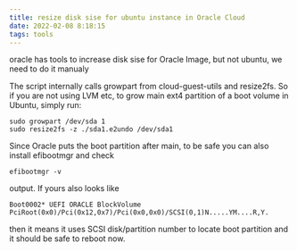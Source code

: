 ```yaml
---
title: resize disk sise for ubuntu instance in Oracle Cloud
date: 2022-02-08 8:18:15
tags: tools
---
```


oracle has tools to increase disk sise for Oracle Image, but not ubuntu, we need to do it manualy


The script internally calls growpart from cloud-guest-utils and resize2fs. So if you are not using LVM etc, to grow main ext4 partition of a boot volume in Ubuntu, simply run:

```
sudo growpart /dev/sda 1
sudo resize2fs -z ./sda1.e2undo /dev/sda1
```

Since Oracle puts the boot partition after main, to be safe you can also install efibootmgr and check 
```
efibootmgr -v 
```
output. If yours also looks like

```
Boot0002* UEFI ORACLE BlockVolume       PciRoot(0x0)/Pci(0x12,0x7)/Pci(0x0,0x0)/SCSI(0,1)N.....YM....R,Y.
```
then it means it uses SCSI disk/partition number to locate boot partition and it should be safe to reboot now.
